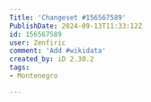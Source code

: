 ```yaml
---
Title: 'Changeset #156567589'
PublishDate: 2024-09-13T11:33:12Z
id: 156567589
user: Zenfiric
comment: 'Add #wikidata'
created_by: iD 2.30.2
tags:
- Montenegro

---
```

